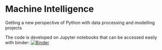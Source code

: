 # Machine Intelligence
Getting a new perspective of Python with data processing and modelling projects

The code is developed on Jupyter notebooks that can be accessed easily with binder: [![Binder](https://mybinder.org/badge_logo.svg)](https://mybinder.org/v2/gh/martanunesdea/machine_intelligence.git/219df59)
